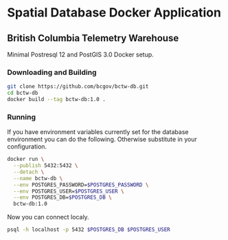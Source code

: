 # Spatial Database Docker Application
## British Columbia Telemetry Warehouse

Minimal Postresql 12 and PostGIS 3.0 Docker setup.

### Downloading and Building
```bash
git clone https://github.com/bcgov/bctw-db.git
cd bctw-db
docker build --tag bctw-db:1.0 .
```

### Running
If you have environment variables currently set for the database environment you can do the following. Otherwise substitute in your configuration.
```bash
docker run \
  --publish 5432:5432 \
  --detach \
  --name bctw-db \
  --env POSTGRES_PASSWORD=$POSTGRES_PASSWORD \
  --env POSTGRES_USER=$POSTGRES_USER \
  --env POSTGRES_DB=$POSTGRES_DB \
  bctw-db:1.0
```

Now you can connect localy.
```bash
psql -h localhost -p 5432 $POSTGRES_DB $POSTGRES_USER
```

